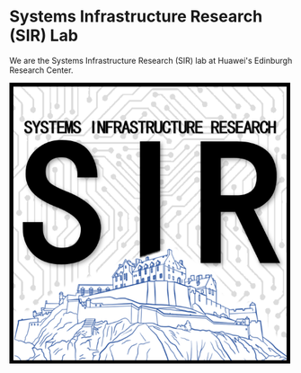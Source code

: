 # Systems Infrastructure Research (SIR) Lab

We are the Systems Infrastructure Research (SIR) lab at Huawei's Edinburgh Research Center.

<img src='https://github.com/sir-lab/.github/raw/main/profile/logo.png' alt='logo' width=500 height='auto'/>

